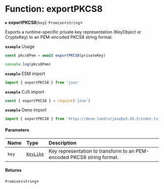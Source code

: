 # Function: exportPKCS8

▸ **exportPKCS8**(`key`): `Promise`<`string`\>

Exports a runtime-specific private key representation (KeyObject or CryptoKey) to an PEM-encoded PKCS8 string format.

**`example`** Usage
```js
const pkcs8Pem = await exportPKCS8(privateKey)

console.log(pkcs8Pem)
```

**`example`** ESM import
```js
import { exportPKCS8 } from 'jose'
```

**`example`** CJS import
```js
const { exportPKCS8 } = require('jose')
```

**`example`** Deno import
```js
import { exportPKCS8 } from 'https://deno.land/x/jose@v3.20.3/index.ts'
```

#### Parameters

| Name | Type | Description |
| :------ | :------ | :------ |
| `key` | [`KeyLike`](../types/types.KeyLike.md) | Key representation to transform to an PEM-encoded PKCS8 string format. |

#### Returns

`Promise`<`string`\>
